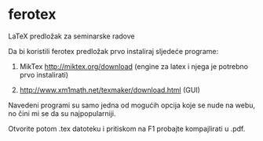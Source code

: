 # ferotex
LaTeX predložak za seminarske radove

Da bi koristili ferotex predložak prvo instaliraj sljedeće programe:
1. MikTex http://miktex.org/download
(engine za latex i njega je potrebno prvo instalirati)

2. http://www.xm1math.net/texmaker/download.html
(GUI)

Navedeni programi su samo jedna od mogućih opcija koje se nude na webu, no čini mi se da su najpopularniji.

Otvorite potom .tex datoteku i pritiskom na F1 probajte kompajlirati u .pdf.
